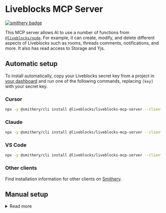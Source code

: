 # Liveblocks MCP Server

[![smithery badge](https://smithery.ai/badge/@liveblocks/liveblocks-mcp-server)](https://smithery.ai/server/@liveblocks/liveblocks-mcp-server)

This MCP server allows AI to use a number of functions from [`@liveblocks/node`](https://liveblocks.io/docs/api-reference/liveblocks-node). For example, it can create, modify, and delete different aspects of Liveblocks such as rooms, threads comments, notifications, and more. It also has read access to Storage and Yjs.

## Automatic setup

To install automatically, copy your Liveblocks secret key from a project in [your dashboard](https://liveblocks.io/dashboard) and run one of the following commands, replacing `[key]` with your secret key.

### Cursor

```bash
npx -y @smithery/cli install @liveblocks/liveblocks-mcp-server --client cursor --key [key]
```

### Claude

```bash
npx -y @smithery/cli install @liveblocks/liveblocks-mcp-server --client claude --key [key]
```

### VS Code

```bash
npx -y @smithery/cli install @liveblocks/liveblocks-mcp-server --client vscode --key [key]
```

### Other clients

Find installation information for other clients on [Smithery](https://smithery.ai/server/@liveblocks/liveblocks-mcp-server).

## Manual setup

<details><summary>Read more</summary>

<p></p>

1. Clone this repo.

```bash
git clone https://github.com/liveblocks/liveblocks-mcp-server.git
```

2. Build the project.

```bash
npm install
npm run build
```

3. Get your Liveblocks secret key from the [dashboard](https://liveblocks.io/dashboard).

```
sk_dev_Ns35f5G...
```

### Cursor

4. Go to File → Cursor Settings → MCP → Add new server.

5. Add the following, with the full path to the repo and your secret key:

```json
{
  "mcpServers": {
    "liveblocks-mcp-server": {
      "command": "node",
      "args": ["/full/path/to/the/repo/liveblocks-mcp-server/build/index.js"],
      "env": {
        "LIVEBLOCKS_SECRET_KEY": "sk_dev_Ns35f5G..."
      }
    }
  }
}
```

6. Check it's enabled in the MCP menu.

### Claude Desktop

4. Go to File → Settings → Developer → Edit Config.

5. Open the JSON file, `claude_desktop_config.json`.

6. Add the following, with the full path to the repo and your secret key:

```json
{
  "mcpServers": {
    "liveblocks-mcp-server": {
      "command": "node",
      "args": ["/full/path/to/the/repo/liveblocks-mcp-server/build/index.js"],
      "env": {
        "LIVEBLOCKS_SECRET_KEY": "sk_dev_Ns35f5G..."
      }
    }
  }
}
```

</details>

